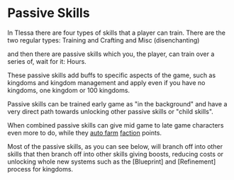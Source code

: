 # Passive Skills

In Tlessa there are four types of skills that a player can train. There are the two regular types: Training and Crafting and Misc (disenchanting)

and then there are passive skills which you, the player, can train over a series of, wait for it: Hours.

These passive skills add buffs to specific aspects of the game, such as kingdoms and kingdom management and apply even if 
you have no kingdoms, one kingdom or 100 kingdoms.

Passive skills can be trained early game as "in the background" and have a very direct path towards unlocking other passive skills
or "child skills".

When combined passive skills can give mid game to late game characters even more to do, while they [auto farm](/information/automation) [faction](/information/factions) points.

Most of the passive skills, as you can see below, will branch off into other skills that then branch off into other skills giving boosts, reducing costs or unlocking
whole new systems such as the [Blueprint] and [Refinement] process for kingdoms.